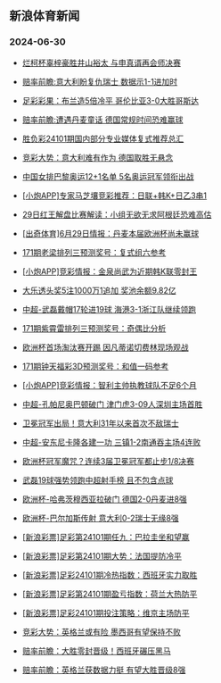 ## 新浪体育新闻 
### 2024-06-30

+ [烂柯杯辜梓豪胜井山裕太 与申真谞再会师决赛](https://sports.sina.com.cn/go/2024-06-29/doc-incakyec3466434.shtml)

+ [赔率前瞻:意大利盼复仇瑞士 数据示1-1进加时](https://sports.sina.com.cn/l/2024-06-29/doc-incakayp3840363.shtml)

+ [足彩彩果：布兰造5倍冷平 哥伦比亚3-0大胜哥斯达](https://sports.sina.com.cn/l/2024-06-29/doc-incakayp3852734.shtml)

+ [赔率前瞻:遭遇丹麦童话 德国常规时间恐难赢球](https://sports.sina.com.cn/l/2024-06-29/doc-incakayu5451831.shtml)

+ [胜负彩24101期国内部分专业媒体复式推荐总汇](https://sports.sina.com.cn/l/2024-06-29/doc-incakihs5368829.shtml)

+ [竞彩大势：意大利难有作为 德国取胜无悬念](https://sports.sina.com.cn/l/2024-06-29/doc-incakayp3857009.shtml)

+ [中国女排巴黎奥运12+1名单 5名奥运冠军领衔出战](https://sports.sina.com.cn/others/volleyball/2024-06-29/doc-incakyek5071461.shtml)

+ [[小炮APP]专家马芝壤竞彩推荐：日联+韩K+日乙3串1](https://sports.sina.com.cn/l/2024-06-29/doc-incakihs5382738.shtml)

+ [29日红王解盘比赛解读：小组无欲无求阿根廷恐难高估](https://sports.sina.com.cn/l/2024-06-29/doc-incakyec3464024.shtml)

+ [[出奇体育]6月29日情报：丹麦本届欧洲杯尚未赢球](https://sports.sina.com.cn/l/2024-06-29/doc-incaktwn5182966.shtml)

+ [171期老梁排列三预测奖号：复式组六参考](https://sports.sina.com.cn/l/2024-06-29/doc-incaktwn5179680.shtml)

+ [[小炮APP]竞彩情报：金泉尚武为近期韩K联零封王](https://sports.sina.com.cn/l/2024-06-29/doc-incakihs5350791.shtml)

+ [大乐透头奖5注1000万1追加 奖池余额9.82亿](https://sports.sina.com.cn/l/2024-06-29/doc-incamkue4881942.shtml)

+ [中超-武磊戴帽17轮进19球 海港3-1浙江队继续领跑](https://sports.sina.com.cn/china/j/2024-06-29/doc-incamktx3262506.shtml)

+ [171期紫霄雷排列三预测奖号：奇偶比分析](https://sports.sina.com.cn/l/2024-06-29/doc-incaktwf3567294.shtml)

+ [欧洲杯首场淘汰赛开踢 因凡蒂诺切费林现场观战](https://sports.sina.com.cn/global/europe/2024-06-30/doc-incamrae0264706.shtml)

+ [171期钟天福彩3D预测奖号：和值一码参考](https://sports.sina.com.cn/l/2024-06-29/doc-incaktwn5177398.shtml)

+ [[小炮APP]竞彩情报：智利主帅执教球队不足6个月](https://sports.sina.com.cn/l/2024-06-29/doc-incakihm3751117.shtml)

+ [中超-孔帕尼奥巴顿破门 津门虎3-09人深圳主场首胜](https://sports.sina.com.cn/china/j/2024-06-29/doc-incamkue4874758.shtml)

+ [卫冕冠军出局！意大利31年以来首次不敌瑞士](https://sports.sina.com.cn/global/europe/2024-06-30/doc-incamvka0150777.shtml)

+ [中超-安东尼卡隆各建一功 三镇1-2南通吞主场4连败](https://sports.sina.com.cn/china/j/2024-06-29/doc-incamkue4873762.shtml)

+ [欧洲杯冠军魔咒？连续3届卫冕冠军都止步1/8决赛](https://sports.sina.com.cn/global/europe/2024-06-30/doc-incamviy4655321.shtml)

+ [武磊19球强势领跑中超射手榜 且不包含点球](https://sports.sina.com.cn/china/j/2024-06-29/doc-incamkue4887817.shtml)

+ [欧洲杯-哈弗茨穆西亚拉破门 德国2-0丹麦进8强](https://sports.sina.com.cn/global/germany/2024-06-30/doc-incanfxu4444204.shtml)

+ [欧洲杯-巴尔加斯传射 意大利0-2瑞士无缘8强](https://sports.sina.com.cn/g/seriea/2024-06-30/doc-incanfxv9939395.shtml)

+ [[新浪彩票]足彩第24101期任九：巴拉圭坐和望赢](https://sports.sina.com.cn/l/2024-06-30/doc-incanfxv9945381.shtml)

+ [[新浪彩票]足彩第24101期大势：法国提防冷平](https://sports.sina.com.cn/l/2024-06-30/doc-incanfxu4448220.shtml)

+ [[新浪彩票]足彩24101期冷热指数：西班牙实力取胜](https://sports.sina.com.cn/l/2024-06-30/doc-incannft9815513.shtml)

+ [[新浪彩票]足彩第24101期盈亏指数：荷兰大热防平](https://sports.sina.com.cn/l/2024-06-30/doc-incannfs4318086.shtml)

+ [[新浪彩票]足彩24101期投注策略：维京主场防平](https://sports.sina.com.cn/l/2024-06-30/doc-incannft9814800.shtml)

+ [竞彩大势：英格兰或有险 墨西哥有望保持不败](https://sports.sina.com.cn/l/2024-06-30/doc-incanfxv9944941.shtml)

+ [赔率前瞻：大胜零封晋级！西班牙碾压黑马](https://sports.sina.com.cn/l/2024-06-30/doc-incanfxv9944110.shtml)

+ [赔率前瞻：英格兰获数据力挺 有望大胜晋级8强](https://sports.sina.com.cn/l/2024-06-30/doc-incanfxu4447261.shtml)

